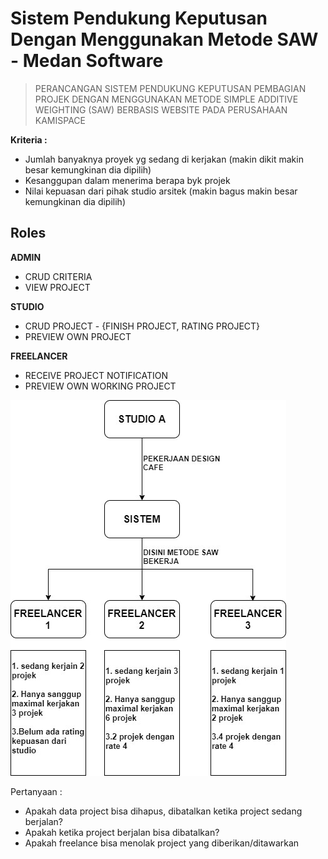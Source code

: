# Sistem Pendukung Keputusan Dengan Menggunakan Metode SAW - Medan Software

> PERANCANGAN SISTEM PENDUKUNG KEPUTUSAN PEMBAGIAN PROJEK DENGAN MENGGUNAKAN METODE SIMPLE ADDITIVE WEIGHTING (SAW) BERBASIS WEBSITE PADA PERUSAHAAN KAMISPACE

**Kriteria :** 

- Jumlah banyaknya proyek yg sedang di kerjakan (makin dikit makin besar kemungkinan dia dipilih)
- Kesanggupan dalam menerima berapa byk projek
- Nilai kepuasan dari pihak studio arsitek (makin bagus makin besar kemungkinan dia dipilih)

## Roles

**ADMIN**
- CRUD CRITERIA
- VIEW PROJECT


**STUDIO**
- CRUD PROJECT - {FINISH PROJECT, RATING PROJECT}
- PREVIEW OWN PROJECT


**FREELANCER**
- RECEIVE PROJECT NOTIFICATION
- PREVIEW OWN WORKING PROJECT

![Flowchart](flowchart.jpeg)



Pertanyaan : 

- Apakah data project bisa dihapus, dibatalkan ketika project sedang berjalan?
- Apakah ketika project berjalan bisa dibatalkan?
- Apakah freelance bisa menolak project yang diberikan/ditawarkan